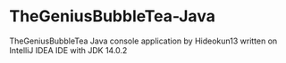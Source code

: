 # TheGeniusBubbleTea-Java
TheGeniusBubbleTea Java console application by Hideokun13
written on IntelliJ IDEA IDE with JDK 14.0.2
